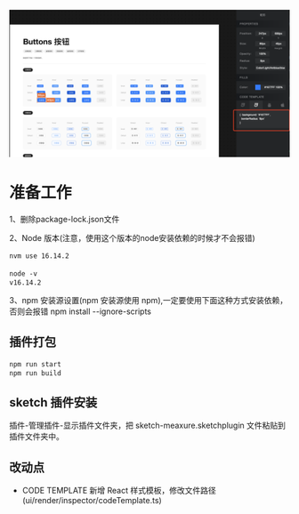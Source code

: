 ![预览图](./assets/react-css.png)



# 准备工作

1、删除package-lock.json文件

2、Node 版本(注意，使用这个版本的node安装依赖的时候才不会报错)

```
nvm use 16.14.2

node -v   
v16.14.2
```

3、npm 安装源设置(npm 安装源使用 npm),一定要使用下面这种方式安装依赖，否则会报错
npm install --ignore-scripts

## 插件打包
```
npm run start 
npm run build
```

## sketch 插件安装
插件-管理插件-显示插件文件夹，把 sketch-meaxure.sketchplugin 文件粘贴到插件文件夹中。

## 改动点
- CODE TEMPLATE 新增 React 样式模板，修改文件路径 (ui/render/inspector/codeTemplate.ts)
